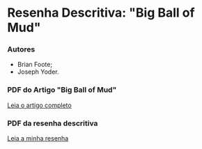 # Resenha Descritiva: "Big Ball of Mud" 
### Autores
* Brian Foote;
* Joseph Yoder.

### PDF do Artigo "Big Ball of Mud"
[Leia o artigo completo](mud-1.pdf)

### PDF da resenha descritiva
[Leia a minha resenha](docs/Resenha%20Descritiva_%20Explorando%20%E2%80%98Big%20Ball%20of%20Mud%E2%80%99%20e%20%20%20%20Seus%20Padr%C3%B5es%20de%20Software%20(1).pdf)
